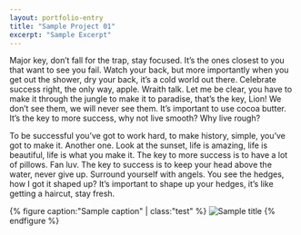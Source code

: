 ```yaml
---
layout: portfolio-entry
title: "Sample Project 01"
excerpt: "Sample Excerpt"
---
```

Major key, don’t fall for the trap, stay focused. It’s the ones closest to you that want to see you fail. Watch your back, but more importantly when you get out the shower, dry your back, it’s a cold world out there. Celebrate success right, the only way, apple. Wraith talk. Let me be clear, you have to make it through the jungle to make it to paradise, that’s the key, Lion! We don’t see them, we will never see them. It’s important to use cocoa butter. It’s the key to more success, why not live smooth? Why live rough?

To be successful you’ve got to work hard, to make history, simple, you’ve got to make it. Another one. Look at the sunset, life is amazing, life is beautiful, life is what you make it. The key to more success is to have a lot of pillows. Fan luv. The key to success is to keep your head above the water, never give up. Surround yourself with angels. You see the hedges, how I got it shaped up? It’s important to shape up your hedges, it’s like getting a haircut, stay fresh.

{% figure caption:"Sample caption" | class:"test" %}
![Sample title](../../assets/images/wolfwithin_shirt_box_xlarge.jpg)
{% endfigure %}